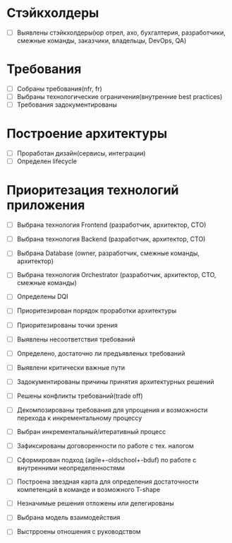 # Стэйкхолдеры
- [ ] Выявлены стэйкхолдеры(юр отрел, ахо, бухгалтерия, разработчики, смежные команды, заказчики, владельцы, DevOps, QA)

# Требования
- [ ] Собраны требования(nfr, fr)
- [ ] Выбраны технологические ограничения(внутренние best practices)
- [ ] Требования задокументированы

# Построение архитектуры
- [ ] Проработан дизайн(сервисы, интеграции)
- [ ] Определен lifecycle

# Приоритезация технологий приложения

- [ ] Выбрана технология Frontend (разработчик, архитектор, CTO)
- [ ] Выбрана технология Backend (разработчик, архитектор, CTO)
- [ ] Выбрана Database (owner, разработчик, смежные команды, архитектор)
- [ ] Выбрана технология Orchestrator (разработчик, архитектор, CTO, смежные команды)


- [ ] Определены DQI
- [ ] Приоритезирован порядок проработки архитектуры
- [ ] Приоритезированы точки зрения

- [ ] Выявлены несоответствия требований
- [ ] Определено, достаточно ли предъявленых требований
- [ ] Выявлени критически важные пути
- [ ] Задокументированы причины принятия архитектурных решений
- [ ] Решены конфликты требований(trade off)
- [ ] Декомпозированы требования для упрощения и возможности перехода к инкрементальному процессу
- [ ] Выбран инкрементальный/итеративный процесс
- [ ] Зафиксированы договоренности по работе с тех. налогом
- [ ] Сформирован подход (agile+-oldschool+-bduf) по работе с внутренними неопределенностями
- [ ] Построена звездная карта для определения достаточности компетенций в команде и возможного T-shape
- [ ] Незначимые решения отложены или делегированы
- [ ] Выбрана модель взаимодействия
- [ ] Выстрроены отношения с руководством
